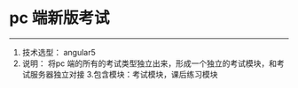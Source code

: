 # pc 端新版考试 
---
1. 技术选型： angular5
2. 说明： 将pc 端的所有的考试类型独立出来，形成一个独立的考试模块，和考试服务器独立对接
3.包含模块：考试模块，课后练习模块
